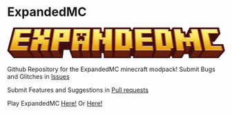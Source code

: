 # ExpandedMC
![alt text](https://github.com/BQZ2/Expanded-MC/blob/main/logo.png)

Github Repository for the ExpandedMC minecraft modpack! Submit Bugs and Glitches in [Issues](https://github.com/BQZ2/Expanded-MC/issues)

Submit Features and Suggestions in [Pull requests](https://github.com/BQZ2/Expanded-MC/pulls)

Play ExpandedMC [Here!](https://modrinth.com/modpack/expandedmc) Or [Here!](https://www.curseforge.com/minecraft/modpacks/expandedmc)
